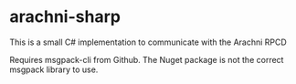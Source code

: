 # arachni-sharp
This is a small C# implementation to communicate with the Arachni RPCD

Requires msgpack-cli from Github. The Nuget package is not the correct msgpack library to use.
